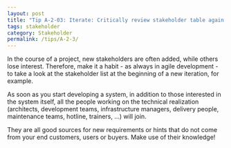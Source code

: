 ```yaml
---
layout: post
title: "Tip A-2-03: Iterate: Critically review stakeholder table again and again."
tags: stakeholder
category: Stakeholder
permalink: /tips/A-2-3/
---
```


In the course of a project, new stakeholders are often added, while others lose interest. Therefore, make it a habit - as always in agile development - to take a look at the stakeholder list at the beginning of a new iteration, for example. 

As soon as you start developing a system, in addition to those interested in the system itself, all the people working on the technical realization (architects, development teams, infrastructure managers, delivery people, maintenance teams, hotline, trainers, ...) will join. 

They are all good sources for new requirements or hints that do not come from your end customers, users or buyers. Make use of their knowledge! 
